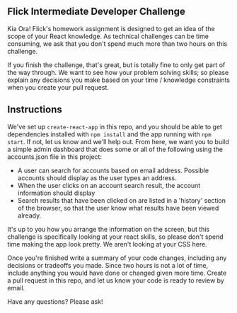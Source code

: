 ## Flick Intermediate Developer Challenge

Kia Ora! Flick's homework assignment is designed to get an idea of the scope of your React knowledge. As technical challenges can be time consuming, we ask that you don't spend much more than two hours on this challenge.

If you finish the challenge, that's great, but is totally fine to only get part of the way through. We want to see how your problem solving skills; so please explain any decisions you make based on your time / knowledge constraints when you create your pull request.
## Instructions

We've set up `create-react-app` in this repo, and you should be able to get dependencies installed with `npm install` and the app running with `npm start`. If not, let us know and we'll help out. From here, we want you to build a simple admin dashboard that does some or all of the following using the accounts.json file in this project:

- A user can search for accounts based on email address. Possible accounts should display as the user types an address.
- When the user clicks on an account search result, the account information should display
- Search results that have been clicked on are listed in a 'history' section of the browser, so that the user know what results have been viewed already.

It's up to you how you arrange the information on the screen, but this challenge is specifically looking at your react skills, so please don't spend time making the app look pretty. We aren't looking at your CSS here.

Once you're finished write a summary of your code changes, including any decisions or tradeoffs you made. Since two hours is not a lot of time, include anything you would have done or changed given more time. Create a pull request in this repo, and let us know your code is ready to review by email.

Have any questions? Please ask!

